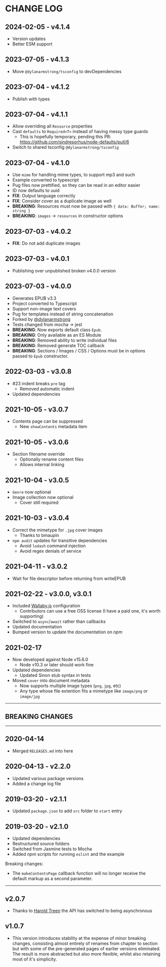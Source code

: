 # CHANGE LOG
## 2024-02-05 - v4.1.4
- Version updates
- Better ESM support

## 2023-07-05 - v4.1.3
- Move `@dylanarmstrong/tsconfig` to devDependencies

## 2023-07-04 - v4.1.2
- Publish with types

## 2023-07-04 - v4.1.1
- Allow overriding all `Resource` properties
- Cast `defaults` to `Required<T>` instead of having messy type guards
  - This is hopefully temporary, pending this PR: https://github.com/sindresorhus/node-defaults/pull/6
- Switch to shared tsconfig `@dylanarmstrong/tsconfig`

## 2023-07-04 - v4.1.0
- Use `mime` for handling mime types, to support mp3 and such
- Example converted to typescript
- Pug files now prettified, so they can be read in an editor easier
- ID now defaults to uuid
- **FIX**: Output language correctly
- **FIX**: Consider cover as a duplicate image as well
- **BREAKING**: Resources must now be passed with `{ data: Buffer; name: string }`
- **BREAKING**: `images` -> `resources` in constructor options

## 2023-07-03 - v4.0.2
- **FIX**: Do not add duplicate images

## 2023-07-03 - v4.0.1
- Publishing over unpublished broken v4.0.0 version

## 2023-07-03 - v4.0.0
- Generates EPUB v3.3
- Project converted to Typescript
- Support non-image text covers
- Pug for templates instead of string concatenation
- Forked by [@dylanarmstrong](https://github.com/dylanarmstrong)
- Tests changed from mocha -> jest
- **BREAKING**: Now exports default class `Epub`.
- **BREAKING**: Only available as an ES Module
- **BREAKING**: Removed ability to write individual files
- **BREAKING**: Removed generate TOC callback
- **BREAKING**: Sections / Images / CSS / Options must be in options passed to `Epub` constructor.

## 2022-03-03 - v3.0.8

- #23 indent breaks `pre` tag
  - Removed automatic indent
- Updated dependencies

## 2021-10-05 - v3.0.7

- Contents page can be suppressed
  - New `showContents` metadata item

## 2021-10-05 - v3.0.6

- Section filename override
  - Optionally rename content files
  - Allows internal linking

## 2021-10-04 - v3.0.5

- `Genre` now optional
- Image collection now optional
  - Cover still required

## 2021-10-03 - v3.0.4

- Correct the mimetype for `.jpg` cover images
  - Thanks to bmaupin
- `npm audit` updates for transitive dependencies
  - Avoid `lodash` command injection
  - Avoid regex denials of service

## 2021-04-11 - v3.0.2

- Wait for file descriptor before returning from writeEPUB

## 2021-02-22 - v3.0.0, v3.0.1

- Included [Wallaby.js](https://wallabyjs.com/) configuration
  - Contributors can use a free OSS license (I have a paid one, it's worth supporting)
- Switched to `async`/`await` rather than callbacks
- Updated documentation
- Bumped version to update the documentation on *npm*

## 2021-02-17

- Now developed against Node v15.6.0
  - Node v10.3 or later should work fine
- Updated dependencies
  - Updated Sinon stub syntax in tests
- Moved `cover` into document metadata
  - Now supports multiple image types (`png`, `jpg`, etc)
  - Any type whose file extention fits a mimetype like `image/png` or `image/jpg`

---

## BREAKING CHANGES

---

## 2020-04-14

- Merged `RELEASES.md` into here

## 2020-04-13 - v2.2.0

- Updated various package versions
- Added a change log file

## 2019-03-20 - v2.1.1

- Updated `package.json` to add `src` folder to `start` entry

## 2019-03-20 - v2.1.0

- Updated dependencies
- Restructured source folders
- Switched from Jasmine tests to Mocha
- Added *npm* scripts for running `eslint` and the example

Breaking changes:

- The `makeContentsPage` callback function will no longer receive the default markup as a second parameter.

---

## v2.0.7

- Thanks to [Harold Treen](https://github.com/haroldtreen) the API has switched to being asynchronous

## v1.0.7

- This version introduces stability at the expense of minor breaking changes, consisting almost entirely of renames from chapter to section but with some of the pre-generated pages of earlier versions eliminated. The result is more abstracted but also more flexible, whilst also retaining most of it's simplicity.

